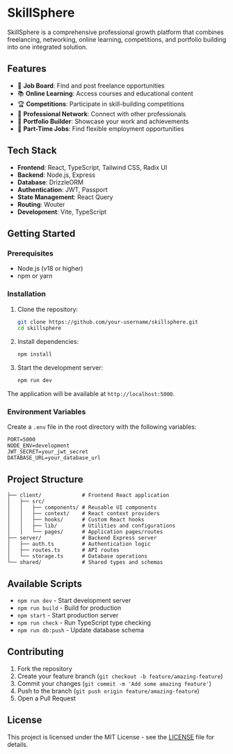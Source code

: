 # SkillSphere

SkillSphere is a comprehensive professional growth platform that combines freelancing, networking, online learning, competitions, and portfolio building into one integrated solution.

## Features

- 🚀 **Job Board**: Find and post freelance opportunities
- 📚 **Online Learning**: Access courses and educational content
- 🏆 **Competitions**: Participate in skill-building competitions
- 🤝 **Professional Network**: Connect with other professionals
- 📂 **Portfolio Builder**: Showcase your work and achievements
- 💼 **Part-Time Jobs**: Find flexible employment opportunities

## Tech Stack

- **Frontend**: React, TypeScript, Tailwind CSS, Radix UI
- **Backend**: Node.js, Express
- **Database**: DrizzleORM
- **Authentication**: JWT, Passport
- **State Management**: React Query
- **Routing**: Wouter
- **Development**: Vite, TypeScript

## Getting Started

### Prerequisites

- Node.js (v18 or higher)
- npm or yarn

### Installation

1. Clone the repository:
   ```bash
   git clone https://github.com/your-username/skillsphere.git
   cd skillsphere
   ```

2. Install dependencies:
   ```bash
   npm install
   ```

3. Start the development server:
   ```bash
   npm run dev
   ```

The application will be available at `http://localhost:5000`.

### Environment Variables

Create a `.env` file in the root directory with the following variables:
```env
PORT=5000
NODE_ENV=development
JWT_SECRET=your_jwt_secret
DATABASE_URL=your_database_url
```

## Project Structure

```
├── client/             # Frontend React application
│   ├── src/
│   │   ├── components/ # Reusable UI components
│   │   ├── context/    # React context providers
│   │   ├── hooks/      # Custom React hooks
│   │   ├── lib/        # Utilities and configurations
│   │   └── pages/      # Application pages/routes
├── server/             # Backend Express server
│   ├── auth.ts         # Authentication logic
│   ├── routes.ts       # API routes
│   └── storage.ts      # Database operations
└── shared/             # Shared types and schemas
```

## Available Scripts

- `npm run dev` - Start development server
- `npm run build` - Build for production
- `npm start` - Start production server
- `npm run check` - Run TypeScript type checking
- `npm run db:push` - Update database schema

## Contributing

1. Fork the repository
2. Create your feature branch (`git checkout -b feature/amazing-feature`)
3. Commit your changes (`git commit -m 'Add some amazing feature'`)
4. Push to the branch (`git push origin feature/amazing-feature`)
5. Open a Pull Request

## License

This project is licensed under the MIT License - see the [LICENSE](LICENSE) file for details.